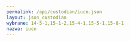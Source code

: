 ```yaml
---
permalink: /api/custodian/iucn.json
layout: json_custodian
wybrane: 14-5-1,15-1-2,15-4-1,15-5-1,15-8-1
nazwa: iucn
---
```

